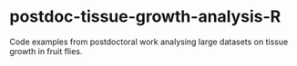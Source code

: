 # postdoc-tissue-growth-analysis-R
Code examples from postdoctoral work analysing large datasets on tissue growth in fruit flies.
